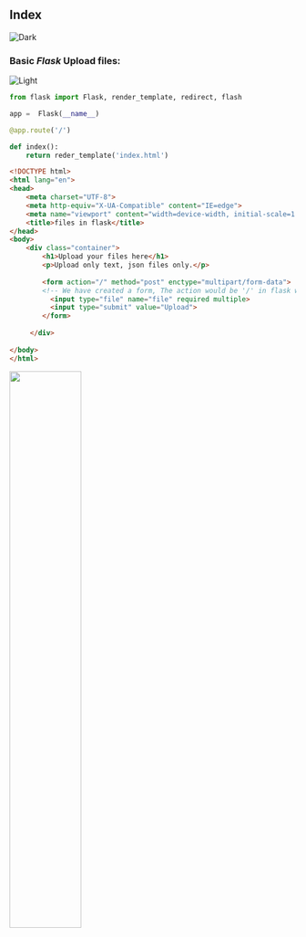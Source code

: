 ## Index
![Dark](https://user-images.githubusercontent.com/12748752/126914729-75e0fed5-fdaa-4216-81c8-719340e80694.png)



### Basic **_Flask_** Upload files:
![Light](https://user-images.githubusercontent.com/12748752/126914730-b5b13ba9-4d20-4ebf-b0ed-231af4c8b984.png)

```Python
from flask import Flask, render_template, redirect, flash

app =  Flask(__name__)

@app.route('/')

def index():
    return reder_template('index.html')
```
```HTML
<!DOCTYPE html>
<html lang="en">
<head>
    <meta charset="UTF-8">
    <meta http-equiv="X-UA-Compatible" content="IE=edge">
    <meta name="viewport" content="width=device-width, initial-scale=1.0">
    <title>files in flask</title>
</head>
<body>
    <div class="container">
        <h1>Upload your files here</h1>
        <p>Upload only text, json files only.</p>
        
        <form action="/" method="post" enctype="multipart/form-data"> 
        <!-- We have created a form, The action would be '/' in flask we declaired-->
          <input type="file" name="file" required multiple>
          <input type="submit" value="Upload">
        </form>
    
     </div>
    
</body>
</html>
```
<img src="https://user-images.githubusercontent.com/12748752/162966501-1c14e621-3fa3-463f-9207-e38bfa2dea21.png" width=50%/>
